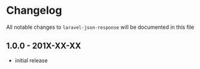 # Changelog

All notable changes to `laravel-json-response` will be documented in this file

## 1.0.0 - 201X-XX-XX

- initial release
